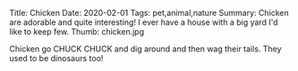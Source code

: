 Title: Chicken
Date: 2020-02-01
Tags: pet,animal,nature
Summary: Chicken are adorable and quite interesting! I ever have a house with a big yard I'd like to keep few.
Thumb: chicken.jpg

Chicken go CHUCK CHUCK and dig around and then wag their tails. They used to be dinosaurs too!

